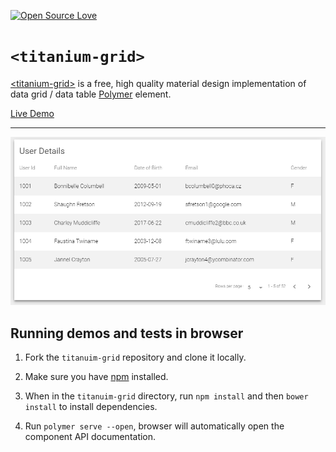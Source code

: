 [![Open Source Love](https://badges.frapsoft.com/os/mit/mit.svg?v=102)](https://github.com/M-Mansoor-Ali/titanium-grid/)

`<titanium-grid>`
===================

[&lt;titanium-grid&gt;](https://github.com/M-Mansoor-Ali/titanium-grid/) is a free, high quality material design implementation of data grid / data table [Polymer](http://polymer-project.org) element.

[Live Demo](https://m-mansoor-ali.github.io/titanium-grid/components/titanium-grid/demo/)

----------

<img src="https://raw.githubusercontent.com/M-Mansoor-Ali/titanium-grid/master/griddemo.gif">

## Running demos and tests in browser

1. Fork the `titanuim-grid` repository and clone it locally.

1. Make sure you have [npm](https://www.npmjs.com/) installed.

1. When in the `titanuim-grid` directory, run `npm install` and then `bower install` to install dependencies.

1. Run `polymer serve --open`, browser will automatically open the component API documentation.
